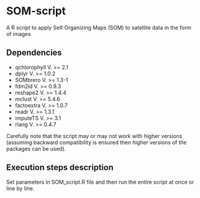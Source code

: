 # SOM-script

A R script to apply Self Organizing Maps (SOM) to satellite data in the form of images

## Dependencies

- qchlorophyll   V. >= 2.1
- dplyr          V. >= 1.0.2
- SOMbrero       V. >= 1.3-1
- fdm2id         V. >= 0.9.3
- reshape2       V. >= 1.4.4
- mclust         V. >= 5.4.6
- factoextra     V. >= 1.0.7
- readr          V. >= 1.3.1
- imputeTS       V. >= 3.1
- rlang          V. >= 0.4.7

Carefully note that the script may or may not work with higher versions (assuming backward compatibility is ensured then higher versions of the packages can be used).

## Execution steps description
Set parameters in SOM_script.R file and then run the entire script at once or line by line.

